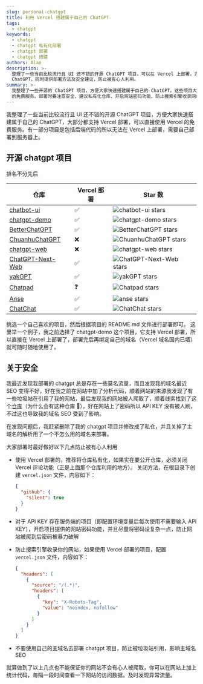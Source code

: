 ```yaml
---
slug: personal-chatgpt
title: 利用 Vercel 搭建属于自己的 ChatGPT
tags:
  - chatgpt
keywords:
  - chatgpt
  - chatgpt 私有化部署
  - chatgpt 部署
  - chatgpt 搭建
authors: Alan
description: >-
  整理了一些当前比较流行且 UI 还不错的开源 ChatGPT 项目，可以在 Vercel 上部署，方便大家快速搭建属于自己的
  ChatGPT，同时提供部署方法及安全建议，防止被有心人利用。
summary: >-
  我整理了一些开源的 ChatGPT 项目，方便大家快速搭建属于自己的 ChatGPT。这些项目大部分支持 Vercel 部署，可以直接使用 Vercel
  的免费服务。部署时要注意安全，建议私有化仓库、开启网站密码功能、防止搜索引擎收录网站、不要使用主域名部署。
---
```


我整理了一些当前比较流行且 UI 还不错的开源 ChatGPT 项目，方便大家快速搭建属于自己的 ChatGPT，大部分都支持 Vercel 部署，可以直接使用 Vercel 的免费服务。有一部分项目是包括后端代码的所以无法在 Vercel 上部署，需要自己部署到服务器上。

<!--truncate-->

## 开源 chatgpt 项目

排名不分先后

| 仓库                                                            | Vercel 部署 | Star 数                                                                                              |
| --------------------------------------------------------------- | ----------- | ---------------------------------------------------------------------------------------------------- |
| [chatbot-ui](https://github.com/mckaywrigley/chatbot-ui)        | ✅          | ![chatbot-ui stars](https://img.shields.io/github/stars/mckaywrigley/chatbot-ui?style=social)        |
| [chatgpt-demo](https://github.com/ddiu8081/chatgpt-demo)        | ✅          | ![chatgpt-demo stars](https://img.shields.io/github/stars/ddiu8081/chatgpt-demo?style=social)        |
| [BetterChatGPT](https://github.com/ztjhz/BetterChatGPT)         | ✅          | ![BetterChatGPT stars](https://img.shields.io/github/stars/ztjhz/BetterChatGPT?style=social)         |
| [ChuanhuChatGPT](https://github.com/GaiZhenbiao/ChuanhuChatGPT) | ❌          | ![ChuanhuChatGPT stars](https://img.shields.io/github/stars/GaiZhenbiao/ChuanhuChatGPT?style=social) |
| [chatgpt-web](https://github.com/Chanzhaoyu/chatgpt-web)        | ❌          | ![chatgpt-web stars](https://img.shields.io/github/stars/Chanzhaoyu/chatgpt-web?style=social)        |
| [ChatGPT-Next-Web](https://github.com/Yidadaa/ChatGPT-Next-Web) | ✅          | ![ChatGPT-Next-Web stars](https://img.shields.io/github/stars/Yidadaa/ChatGPT-Next-Web?style=social) |
| [yakGPT](https://github.com/yakGPT/yakGPT)                      | ✅          | ![yakGPT stars](https://img.shields.io/github/stars/yakGPT/yakGPT?style=social)                      |
| [Chatpad](https://github.com/deiucanta/chatpad)                 | ❓          | ![Chatpad stars](https://img.shields.io/github/stars/deiucanta/chatpad?style=social)                 |
| [Anse](https://github.com/anse-app/anse)                        | ✅          | ![anse stars](https://img.shields.io/github/stars/anse-app/anse?style=social)                        |
| [ChatChat](https://github.com/okisdev/ChatChat)                 | ✅          | ![ChatChat stars](https://img.shields.io/github/stars/okisdev/ChatChat?style=social)                 |

挑选一个自己喜欢的项目，然后根据项目的 README.md 文件进行部署即可。
这里举一个例子，我之前选择了 chatgpt-demo 这个项目，它支持 Vercel 部署，所以直接在 Vercel 上部署了，部署完后再绑定自己的域名（Vercel 域名国内已墙）就可随时随地使用了。

## 关于安全

我最近发现我部署的 chatgpt 总是存在一些莫名流量，而且发现我的域名最近 SEO 变得不好，好在我之前在网站中加了分析代码，顺着网站的来源我发现了有一些垃圾站在引用了我的网站，最后发现我的网站被人爬取了，顺着线索找到了这个[仓库](https://github.com/lzwme/chatgpt-sites)（为什么会有这种仓库 🤬），好在网站上了密码所以 API KEY 没有被人刷，不过这也导致我的域名 SEO 受到了影响。

在发现问题后，我赶紧删除了我的 chatgpt 项目并修改成了私仓，并且关掉了主域名的解析用了一个不怎么用的域名来部署。

大家部署时最好做好以下几点防止被有心人利用

- 使用 Vercel 部署的，推荐将仓库私有化，如果实在要公开仓库，必须关闭 Vercel 评论功能（正是上面那个仓库利用的地方）。
  关闭方法，在根目录下创建 `vercel.json` 文件，内容如下：

  ```json
  {
    "github": {
      "silent": true
    }
  }
  ```

- 对于 API KEY 存在服务端的项目（即配置环境变量后每次使用不需要输入 API KEY），开启项目提供的网站密码功能，并且尽量将密码设复杂一点，防止网站被爬到后密码被暴力破解

- 防止搜索引擎收录你的网站，如果使用 Vercel 部署的项目，配置 `vercel.json` 文件，内容如下：

  ```json
  {
    "headers": [
      {
        "source": "/(.*)",
        "headers": [
          {
            "key": "X-Robots-Tag",
            "value": "noindex, nofollow"
          }
        ]
      }
    ]
  }
  ```

- 不要使用自己的主域名去部署 chatgpt 项目，防止被垃圾站引用，影响主域名 SEO

就算做到了以上几点也不能保证你的网站不会有心人被爬取，你可以在网站上加上统计代码，每隔一段时间查看一下网站的访问数据，及时发现异常流量。
